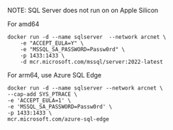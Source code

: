 
NOTE: SQL Server does not run on on Apple Silicon

For amd64
```
docker run -d --name sqlserver  --network arcnet \
    -e "ACCEPT_EULA=Y" \
    -e "MSSQL_SA_PASSWORD=Passw0rd" \
    -p 1433:1433 \
    -d mcr.microsoft.com/mssql/server:2022-latest
```

For arm64, use Azure SQL Edge

```
docker run -d --name sqlserver --network arcnet \
--cap-add SYS_PTRACE \
-e 'ACCEPT_EULA=1' \
-e 'MSSQL_SA_PASSWORD=Passw0rd' \
-p 1433:1433 \
mcr.microsoft.com/azure-sql-edge
```


